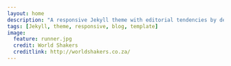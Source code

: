 ```yaml
---
layout: home
description: "A responsive Jekyll theme with editorial tendencies by designer Michael Rose."
tags: [Jekyll, theme, responsive, blog, template]
image:
  feature: runner.jpg
  credit: World Shakers
  creditlink: http://worldshakers.co.za/
---
```


